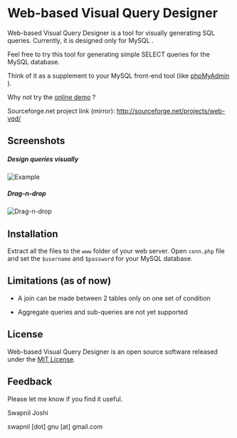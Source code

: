 # Web-based Visual Query Designer

Web-based Visual Query Designer is a tool for visually generating SQL queries.
Currently, it is designed only for MySQL .

Feel free to try this tool for generating simple SELECT queries for the MySQL
database.

Think of it as a supplement to your MySQL front-end tool (like [
phpMyAdmin ](http://www.phpmyadmin.net/) ).

Why not try the <a target="_blank" href="http://swapnilmj.github.io/web-vqd/">online demo</a> ?

Sourceforge.net project link (mirror): [ http://sourceforge.net/projects/web-vqd/
](http://sourceforge.net/projects/web-vqd/)

## Screenshots

##### Design queries *visually*
![Example](https://cloud.githubusercontent.com/assets/2190589/7006635/5b72b1c2-dca0-11e4-84db-cf1e3834a397.png)

##### Drag-n-drop
![Drag-n-drop](https://cloud.githubusercontent.com/assets/2190589/7006820/b4916176-dca1-11e4-8ad4-0a472f179cd3.png)

## Installation

Extract all the files to the `www` folder of your web server. Open `conn.php`
file and set the `$username` and `$password` for your MySQL database.

## Limitations (as of now)

  * A join can be made between 2 tables only on one set of condition 
  
  * Aggregate queries and sub-queries are not yet supported

## License

Web-based Visual Query Designer is an open source software released under the
[MIT License](http://opensource.org/licenses/mit-license.php).

## Feedback
Please let me know if you find it useful.

Swapnil Joshi

swapnil [dot] gnu [at] gmail.com

